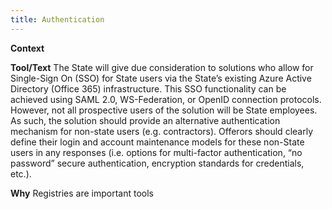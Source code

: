 ```yaml
---
title: Authentication
---
```


**Context**


**Tool/Text**
The State will give due consideration to solutions who allow for Single-Sign On (SSO) for State users via the State’s existing Azure Active Directory (Office 365) infrastructure. This SSO functionality can be achieved using SAML 2.0, WS-Federation, or OpenID connection protocols. However, not all prospective users of the solution will be State employees. As such, the solution should provide an alternative authentication mechanism for non-state users (e.g. contractors). Offerors should clearly define their login and account maintenance models for these non-State users in any responses (i.e. options for multi-factor authentication, “no password” secure authentication, encryption standards for credentials, etc.).

**Why**
Registries are important tools
